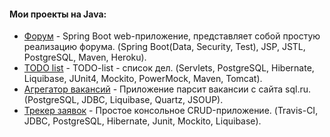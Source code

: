 #### Мои проекты на Java:
- [Форум](https://github.com/VladBaykin/forum) - Spring Boot web-приложение, представляет собой простую реализацию форума. (Spring Boot(Data, Security, Test), JSP, JSTL, PostgreSQL, Maven, Heroku). 
- [TODO list](https://github.com/VladBaykin/todo_list) - TODO-list - список дел. (Servlets, PostgreSQL, Hibernate, Liquibase, JUnit4, Mockito, PowerMock, Maven, Tomcat).
- [Агрегатор вакансий](https://github.com/VladBaykin/job4j_grabber) - Приложение парсит вакансии с сайта sql.ru. (PostgreSQL, JDBC, Liquibase, Quartz, JSOUP).
- [Трекер заявок](https://github.com/VladBaykin/job4j_tracker) - Простое консольное CRUD-приложение. (Travis-CI, JDBC, PostgreSQL, Hibernate, Junit, Mockito, Liquibase).

<!--
**VladBaykin/VladBaykin** is a ✨ _special_ ✨ repository because its `README.md` (this file) appears on your GitHub profile.

Here are some ideas to get you started:

- 🔭 I’m currently working on ...
- 🌱 I’m currently learning ...
- 👯 I’m looking to collaborate on ...
- 🤔 I’m looking for help with ...
- 💬 Ask me about ...
- 📫 How to reach me: ...
- 😄 Pronouns: ...
- ⚡ Fun fact: ...
-->
